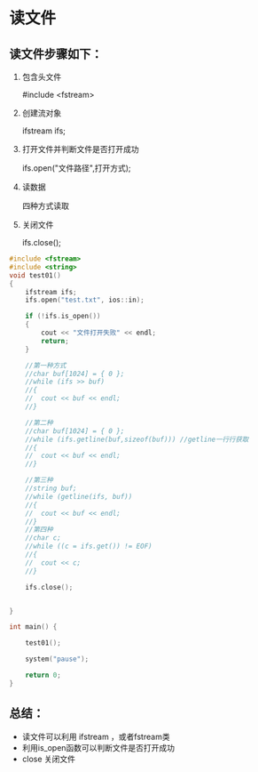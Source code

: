 # 读文件

## 读文件步骤如下：

1.  包含头文件

    \#include \<fstream>
2.  创建流对象

    ifstream ifs;
3.  打开文件并判断文件是否打开成功

    ifs.open("文件路径",打开方式);
4.  读数据

    四种方式读取
5.  关闭文件

    ifs.close();

```cpp
#include <fstream>
#include <string>
void test01()
{
	ifstream ifs;
	ifs.open("test.txt", ios::in);

	if (!ifs.is_open())
	{
		cout << "文件打开失败" << endl;
		return;
	}

	//第一种方式
	//char buf[1024] = { 0 };
	//while (ifs >> buf)
	//{
	//	cout << buf << endl;
	//}

	//第二种
	//char buf[1024] = { 0 };
	//while (ifs.getline(buf,sizeof(buf))) //getline一行行获取
	//{
	//	cout << buf << endl;
	//}

	//第三种
	//string buf;
	//while (getline(ifs, buf))
	//{
	//	cout << buf << endl;
	//}
	//第四种
	//char c;
	//while ((c = ifs.get()) != EOF)
	//{
	//	cout << c;
	//}

	ifs.close();


}

int main() {

	test01();

	system("pause");

	return 0;
}
```

## 总结：

* 读文件可以利用 ifstream ，或者fstream类
* 利用is\_open函数可以判断文件是否打开成功
* close 关闭文件
